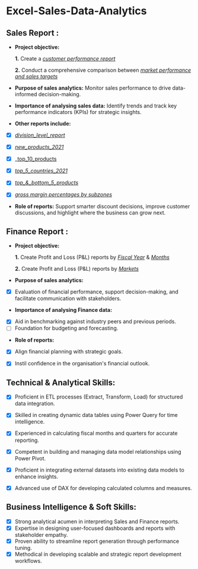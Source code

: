 # Excel-Sales-Data-Analytics

## Sales Report :


- **Project objective:** 

    **1.** Create a _[customer performance report](https://github.com/clareokafor/Excel-Sales-Data-Analytics/blob/main/Customer%20Net%20Sales%20Performance.pdf)_ 

    **2.** Conduct a comprehensive comparison between _[market performance and sales targets](https://github.com/clareokafor/Excel-Sales-Data-Analytics/blob/main/Market%20Performance%20vs%20Target.pdf)_

- **Purpose of sales analytics:** Monitor sales performance to drive data-informed decision-making.
- **Importance of analysing sales data:** Identify trends and track key performance indicators (KPIs) for strategic insights.
- **Other reports include:**
- [x] _[division_level_report](https://github.com/clareokafor/Excel-Sales-Data-Analytics/blob/main/Division%20Level%20Report.pdf)_
- [x] _[new_products_2021](https://github.com/clareokafor/Excel-Sales-Data-Analytics/blob/main/New%20Products-%202021.pdf)_ 
- [x] _[top_10_products](https://github.com/clareokafor/Excel-Sales-Data-Analytics/blob/main/Top%2010%20Products.pdf)
- [x] _[top_5_countries_2021](https://github.com/clareokafor/Excel-Sales-Data-Analytics/blob/main/Top%205%20Countries%202021.pdf)_
- [x] _[top_&_bottom_5_products](https://github.com/clareokafor/Excel-Sales-Data-Analytics/blob/main/Top%20and%20Bottom%205%20Products.pdf)_
- [x] _[gross margin percentages by subzones](https://github.com/clareokafor/Excel-Sales-Data-Analytics/blob/main/Gross%20Margins%20by%20Sub%20Zones.pdf)_



- **Role of reports:** Support smarter discount decisions, improve customer discussions, and highlight where the business can grow next.


## Finance Report :

- **Project objective:** 

    **1.** Create Profit and Loss (P&L) reports by _[Fiscal Year](https://github.com/clareokafor/Excel-Sales-Data-Analytics/blob/main/P%20%26%20L%20by%20Fiscal%20Year.pdf)_ & _[Months](https://github.com/clareokafor/Excel-Sales-Data-Analytics/blob/main/P%20%26%20L%20by%20Fiscal%20Months.pdf)_ 

   **2.** Create Profit and Loss (P&L) reports by _[Markets](https://github.com/clareokafor/Excel-Sales-Data-Analytics/blob/main/P%20%26%20L%20for%20Markets.pdf)_

- **Purpose of sales analytics:**
- [x] Evaluation of financial performance, support decision-making, and facilitate communication with stakeholders.

- **Importance of analysing Finance data:**
- [x] Aid in benchmarking against industry peers and previous periods.
- [ ] Foundation for budgeting and forecasting.

- **Role of reports:**
- [x] Align financial planning with strategic goals.
- [x] Instil confidence in the organisation's financial outlook.


## Technical & Analytical Skills:
- [x]	Proficient in ETL processes (Extract, Transform, Load) for structured data integration.
- [x]	Skilled in creating dynamic data tables using Power Query for time intelligence.
- [x]	Experienced in calculating fiscal months and quarters for accurate reporting.
- [x]	Competent in building and managing data model relationships using Power Pivot.
- [x]	Proficient in integrating external datasets into existing data models to enhance insights.
- [x]	Advanced use of DAX for developing calculated columns and measures.


## Business Intelligence & Soft Skills:
- [x]	Strong analytical acumen in interpreting Sales and Finance reports.
- [x]	Expertise in designing user-focused dashboards and reports with stakeholder empathy.
- [x]	Proven ability to streamline report generation through performance tuning.
- [x]	Methodical in developing scalable and strategic report development workflows.
